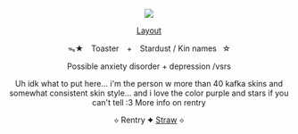  <div align="center">
 
  ![](https://64.media.tumblr.com/3d5354c85923be61d08362ca5fd293b0/f7974e5bd6ee1208-31/s640x960/e8ac68c26eebb413962141c0a3513fbb4860d739.gifv)
  
  [Layout](https://www.tumblr.com/hwizou/780904552559001601/%E0%A6%8C%F0%93%8F%B5-castorice-tumblr-layout-%F0%90%82%AF-rb-credit-2?source=share)

ᯓ★ ⠀Toaster⠀ + ⠀Stardust / Kin names⠀☆

Possible anxiety disorder + depression /vsrs

Uh idk what to put here... i'm the person w more than 40 kafka skins and somewhat consistent skin style... and i love the color purple and stars if you can't tell :3 More info on rentry

 ⟡ Rentry ✦ [Straw](https://sugarcloudexpress.straw.page/) ⟡

<!--
**ToasterTheFox/ToasterTheFox** is a ✨ _special_ ✨ repository because its `README.md` (this file) appears on your GitHub profile.

Here are some ideas to get you started:

- 🔭 I’m currently working on ...
- 🌱 I’m currently learning ...
- 👯 I’m looking to collaborate on ...
- 🤔 I’m looking for help with ...
- 💬 Ask me about ...
- 📫 How to reach me: ...
- 😄 Pronouns: ...
- ⚡ Fun fact: ...
-->
